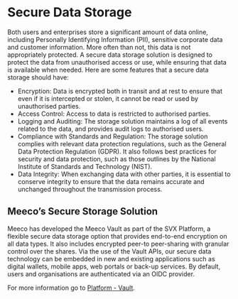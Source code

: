 # Secure Data Storage

Both users and enterprises store a significant amount of data online, including Personally Identifying Information (PII), sensitive corporate data and customer information. More often than not, this data is not appropriately protected. A secure data storage solution is designed to protect the data from unauthorised access or use, while ensuring that data is available when needed. Here are some features that a secure data storage should have:

* Encryption: Data is encrypted both in transit and at rest to ensure that even if it is intercepted or stolen, it cannot be read or used by unauthorised parties.
* Access Control: Access to data is restricted to authorised parties.
* Logging and Auditing: The storage solution maintains a log of all events related to the data, and provides audit logs to authorised users.
* Compliance with Standards and Regulation: The storage solution complies with relevant data protection regulations, such as the General Data Protection Regulation (GDPR). It also follows best practices for security and data protection, such as those outlines by the National Institute of Standards and Technology (NIST).
* Data Integrity: When exchanging data with other parties, it is essential to conserve integrity to ensure that the data remains accurate and unchanged throughout the transmission process.

## Meeco’s Secure Storage Solution

Meeco has developed the Meeco Vault as part of the SVX Platform, a flexible secure data storage option that provides end-to-end encryption on all data types. It also includes encrypted peer-to peer-sharing with granular control over the shares. Via the use of the Vault APIs, our secure data technology can be embedded in new and existing applications such as digital wallets, mobile apps, web portals or back-up services. By default, users and organisations are authenticated via an OIDC provider.

For more information go to [Platform - Vault](../platform/vault/overview.md).
